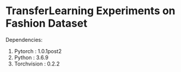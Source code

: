# TransferLearning Experiments on Fashion Dataset

Dependencies:
1. Pytorch : 1.0.1post2
2. Python :  3.6.9
3. Torchvision : 0.2.2

